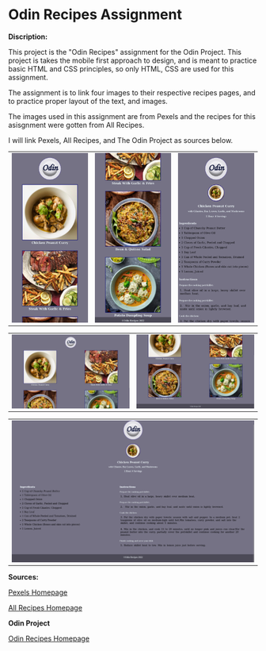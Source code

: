 
# Odin Recipes Assignment

**Discription:**

This project is the "Odin Recipes" assignment for the Odin Project. 
This project is takes the mobile first approach to design, and is meant to practice basic HTML and CSS principles, so only HTML, CSS are used for this assignment.

The assignment is to link four images to their respective recipes pages, and to practice proper layout of the text, and images. 

The images used in this assignment are from Pexels and the recipes for this asisgnment were gotten from All Recipes.

I will link Pexels, All Recipes, and The Odin Project as sources below.

<table>
    <tr>
    <td><img src="./readme-file-images/read-me-mobile-first-one.png"></td>
    <td><img src="./readme-file-images/read-me-mobile-first-two.png"></td>
    <td><img src="./readme-file-images/read-me-mobile-first-recipe-page.png"></td>
    </tr>
</table>

<table>
    <tr>
    <td><img src="./readme-file-images/read-me-homepage-one.png"></td>
    <td><img src="./readme-file-images/read-me-homepage-two.png"></td>
    </tr>
</table>

<table>
    <tr>
    <td><img src="./readme-file-images/read-me-homepage-recipe-page.png"></td>
    </tr>
</table>



**Sources:**

[Pexels Homepage](https://www.pexels.com/)

[All Recipes Homepage](https://www.allrecipes.com/)

**Odin Project**

[Odin Recipes Homepage](https://www.theodinproject.com/)